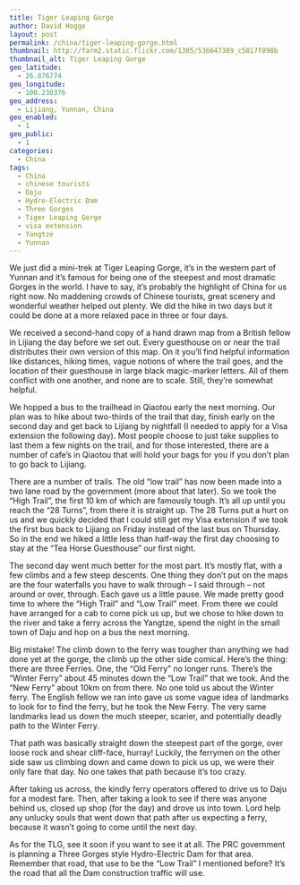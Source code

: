 ```yaml
---
title: Tiger Leaping Gorge
author: David Hogge
layout: post
permalink: /china/tiger-leaping-gorge.html
thumbnail: http://farm2.static.flickr.com/1305/536647389_c5817f898b
thumbnail_alt: Tiger Leaping Gorge
geo_latitude:
  - 26.876774
geo_longitude:
  - 100.230376
geo_address:
  - Lijiang, Yunnan, China
geo_enabled:
  - 1
geo_public:
  - 1
categories:
  - China
tags:
  - China
  - chinese tourists
  - Daju
  - Hydro-Electric Dam
  - Three Gorges
  - Tiger Leaping Gorge
  - visa extension
  - Yangtze
  - Yunnan
---
```

We just did a mini-trek at Tiger Leaping Gorge, it&#8217;s in the western part of Yunnan and it&#8217;s famous for being one of the steepest and most dramatic Gorges in the world. I have to say, it&#8217;s probably the highlight of China for us right now. No maddening crowds of Chinese tourists, great scenery and wonderful weather helped out plenty. We did the hike in two days but it could be done at a more relaxed pace in three or four days.

We received a second-hand copy of a hand drawn map from a British fellow in Lijiang the day before we set out. Every guesthouse on or near the trail distributes their own version of this map. On it you&#8217;ll find helpful information like distances, hiking times, vague notions of where the trail goes, and the location of their guesthouse in large black magic-marker letters. All of them conflict with one another, and none are to scale. Still, they&#8217;re somewhat helpful.

We hopped a bus to the trailhead in Qiaotou early the next morning. Our plan was to hike about two-thirds of the trail that day, finish early on the second day and get back to Lijiang by nightfall (I needed to apply for a Visa extension the following day). Most people choose to just take supplies to last them a few nights on the trail, and for those interested, there are a number of cafe&#8217;s in Qiaotou that will hold your bags for you if you don&#8217;t plan to go back to Lijiang.

There are a number of trails. The old &#8220;low trail&#8221; has now been made into a two lane road by the government (more about that later). So we took the &#8220;High Trail&#8221;, the first 10 km of which are famously tough. It&#8217;s all up until you reach the &#8220;28 Turns&#8221;, from there it is straight up. The 28 Turns put a hurt on us and we quickly decided that I could still get my Visa extension if we took the first bus back to Lijiang on Friday instead of the last bus on Thursday. So in the end we hiked a little less than half-way the first day choosing to stay at the &#8220;Tea Horse Guesthouse&#8221; our first night.

The second day went much better for the most part. It&#8217;s mostly flat, with a few climbs and a few steep descents. One thing they don&#8217;t put on the maps are the four waterfalls you have to walk through &#8211; I said through &#8211; not around or over, through. Each gave us a little pause. We made pretty good time to where the &#8220;High Trail&#8221; and &#8220;Low Trail&#8221; meet. From there we could have arranged for a cab to come pick us up, but we chose to hike down to the river and take a ferry across the Yangtze, spend the night in the small town of Daju and hop on a bus the next morning.

Big mistake! The climb down to the ferry was tougher than anything we had done yet at the gorge, the climb up the other side comical. Here&#8217;s the thing: there are three Ferries. One, the &#8220;Old Ferry&#8221; no longer runs. There&#8217;s the &#8220;Winter Ferry&#8221; about 45 minutes down the &#8220;Low Trail&#8221; that we took. And the &#8220;New Ferry&#8221; about 10km on from there. No one told us about the Winter ferry. The English fellow we ran into gave us some vague idea of landmarks to look for to find the ferry, but he took the New Ferry. The very same landmarks lead us down the much steeper, scarier, and potentially deadly path to the Winter Ferry.

That path was basically straight down the steepest part of the gorge, over loose rock and shear cliff-face, hurray! Luckily, the ferrymen on the other side saw us climbing down and came down to pick us up, we were their only fare that day. No one takes that path because it&#8217;s too crazy.

After taking us across, the kindly ferry operators offered to drive us to Daju for a modest fare. Then, after taking a look to see if there was anyone behind us, closed up shop (for the day) and drove us into town. Lord help any unlucky souls that went down that path after us expecting a ferry, because it wasn&#8217;t going to come until the next day.

As for the TLG, see it soon if you want to see it at all. The PRC government is planning a Three Gorges style Hydro-Electric Dam for that area. Remember that road, that use to be the &#8220;Low Trail&#8221; I mentioned before? It&#8217;s the road that all the Dam construction traffic will use.